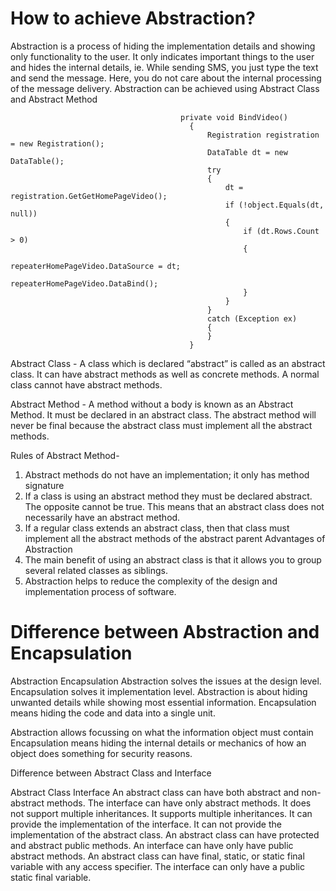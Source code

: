 # How to achieve Abstraction?

Abstraction is a process of hiding the implementation details and showing only functionality to the user. It only indicates important things to the user and hides the internal details, ie. While sending SMS, you just type the text and send the message. Here, you do not care about the internal processing of the message delivery. Abstraction can be achieved using Abstract Class and Abstract Method
        
                                          private void BindVideo()
                                            {
                                                Registration registration = new Registration();
                                                DataTable dt = new DataTable();
                                                try
                                                {
                                                    dt = registration.GetGetHomePageVideo();
                                                    if (!object.Equals(dt, null))
                                                    {
                                                        if (dt.Rows.Count > 0)
                                                        {
                                                            repeaterHomePageVideo.DataSource = dt;
                                                            repeaterHomePageVideo.DataBind();
                                                        }
                                                    }
                                                }
                                                catch (Exception ex)
                                                {
                                                }
                                            }
Abstract Class - A class which is declared “abstract” is called as an abstract class. It can have abstract methods as well as concrete methods. A normal class cannot have abstract methods.

Abstract Method - A method without a body is known as an Abstract Method. It must be declared in an abstract class. The abstract method will never be final because the abstract class must implement all the abstract methods.

Rules of Abstract Method-
1. Abstract methods do not have an implementation; it only has method signature
2. If a class is using an abstract method they must be declared abstract. The opposite cannot be true. This means that an abstract class does not necessarily have an abstract method.
3. If a regular class extends an abstract class, then that class must implement all the abstract methods of the abstract parent
Advantages of Abstraction
4. The main benefit of using an abstract class is that it allows you to group several related classes as siblings.
5. Abstraction helps to reduce the complexity of the design and implementation process of software.

# Difference between Abstraction and Encapsulation

Abstraction	Encapsulation
Abstraction solves the issues at the design level.	Encapsulation solves it implementation level.
Abstraction is about hiding unwanted details while showing most essential information.	Encapsulation means hiding the code and data into a single unit.

Abstraction allows focussing on what the information object must contain	Encapsulation means hiding the internal details or mechanics of how an object does something for security reasons.

Difference between Abstract Class and Interface

Abstract Class	Interface
An abstract class can have both abstract and non-abstract methods.	The interface can have only abstract methods.
It does not support multiple inheritances.	It supports multiple inheritances.
It can provide the implementation of the interface.	It can not provide the implementation of the abstract class.
An abstract class can have protected and abstract public methods.	An interface can have only have public abstract methods.
An abstract class can have final, static, or static final variable with any access specifier.	The interface can only have a public static final variable.
